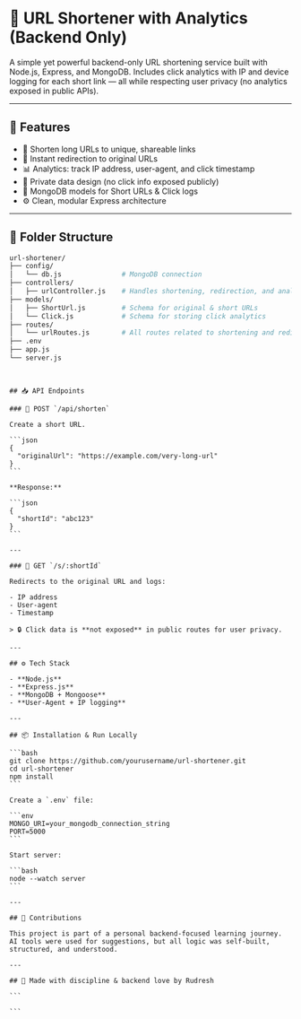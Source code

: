# 🔗 URL Shortener with Analytics (Backend Only)

A simple yet powerful backend-only URL shortening service built with Node.js, Express, and MongoDB. Includes click analytics with IP and device logging for each short link — all while respecting user privacy (no analytics exposed in public APIs).

---

## 🧠 Features

- 🔗 Shorten long URLs to unique, shareable links
- 🚀 Instant redirection to original URLs
- 📊 Analytics: track IP address, user-agent, and click timestamp
- 🔐 Private data design (no click info exposed publicly)
- 🧱 MongoDB models for Short URLs & Click logs
- ⚙️ Clean, modular Express architecture

---

## 📁 Folder Structure

```bash
url-shortener/
├── config/
│   └── db.js               # MongoDB connection
├── controllers/
│   ├── urlController.js    # Handles shortening, redirection, and analytics
├── models/
│   ├── ShortUrl.js         # Schema for original & short URLs
│   └── Click.js            # Schema for storing click analytics
├── routes/
│   └── urlRoutes.js        # All routes related to shortening and redirecting
├── .env
├── app.js
└── server.js
```

````


## 📥 API Endpoints

### 🔗 POST `/api/shorten`

Create a short URL.

```json
{
  "originalUrl": "https://example.com/very-long-url"
}
```

**Response:**

```json
{
  "shortId": "abc123"
}
```

---

### 🚀 GET `/s/:shortId`

Redirects to the original URL and logs:

- IP address
- User-agent
- Timestamp

> 🔒 Click data is **not exposed** in public routes for user privacy.

---

## ⚙️ Tech Stack

- **Node.js**
- **Express.js**
- **MongoDB + Mongoose**
- **User-Agent + IP logging**

---

## 📦 Installation & Run Locally

```bash
git clone https://github.com/yourusername/url-shortener.git
cd url-shortener
npm install
```

Create a `.env` file:

```env
MONGO_URI=your_mongodb_connection_string
PORT=5000
```

Start server:

```bash
node --watch server
```

---

## 🤝 Contributions

This project is part of a personal backend-focused learning journey.
AI tools were used for suggestions, but all logic was self-built, structured, and understood.

---

## 🧠 Made with discipline & backend love by Rudresh

```

```
````
